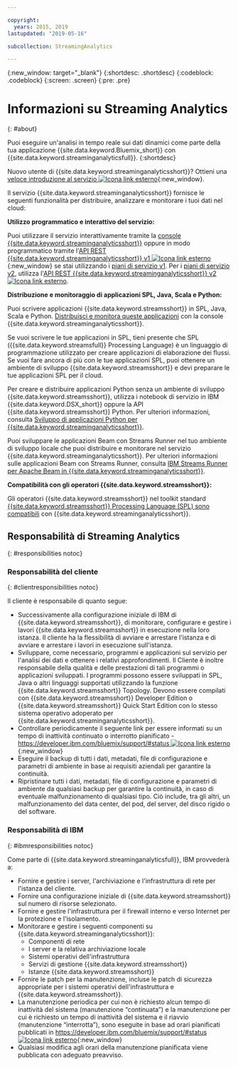 ```yaml
---

copyright:
  years: 2015, 2019
lastupdated: "2019-05-16"

subcollection: StreamingAnalytics

---
```


<!-- Attribute definitions -->
{:new_window: target="_blank"}
{:shortdesc: .shortdesc}
{:codeblock: .codeblock}
{:screen: .screen}
{:pre: .pre}

# Informazioni su Streaming Analytics
{: #about}

Puoi eseguire un'analisi in tempo reale sui dati dinamici come parte della tua applicazione {{site.data.keyword.Bluemix_short}} con	{{site.data.keyword.streaminganalyticsfull}}.
{:shortdesc}

Nuovo utente di {{site.data.keyword.streaminganalyticsshort}}? Ottieni una [veloce introduzione al servizio ![Icona link esterno](../../icons/launch-glyph.svg "Icona link esterno")](https://developer.ibm.com/streamsdev/docs/streaming-analytics-now-available-bluemix-2/){:new_window}.

Il servizio {{site.data.keyword.streaminganalyticsshort}} fornisce le seguenti funzionalità per distribuire, analizzare e monitorare i tuoi dati nel cloud:

**Utilizzo programmatico e interattivo del servizio:**

Puoi utilizzare il servizio interattivamente tramite la [console {{site.data.keyword.streaminganalyticsshort}}](/docs/services/StreamingAnalytics?topic=StreamingAnalytics-console#console) oppure in modo programmatico tramite l'[API REST {{site.data.keyword.streaminganalyticsshort}} v1 ![Icona link esterno](../../icons/launch-glyph.svg "Icona link esterno")](https://{DomainName}/apidocs/streaming-analytics-v1){:new_window} se stai utilizzando i [piani di servizio v1](/docs/services/StreamingAnalytics?topic=StreamingAnalytics-service_plans#service_plans). Per i [piani di servizio v2](/docs/services/StreamingAnalytics?topic=StreamingAnalytics-service_plans#service_plans), utilizza l'[API REST {{site.data.keyword.streaminganalyticsshort}} v2 ![Icona link esterno](../../icons/launch-glyph.svg "Icona link esterno")](https://{DomainName}/apidocs/streaming-analytics-v2).

**Distribuzione e monitoraggio di applicazioni SPL, Java, Scala e Python:**

Puoi scrivere applicazioni {{site.data.keyword.streamsshort}} in SPL, Java, Scala e Python. [Distribuisci e monitora queste applicazioni](/docs/services/StreamingAnalytics?topic=StreamingAnalytics-t_deploytocloud) con la console {{site.data.keyword.streaminganalyticsshort}}.

Se vuoi scrivere le tue applicazioni in SPL, tieni presente che SPL ({{site.data.keyword.streamsfull}} Processing Language) è un linguaggio di programmazione utilizzato per creare applicazioni di elaborazione dei flussi. Se vuoi fare ancora di più con le tue applicazioni SPL, puoi ottenere un ambiente di sviluppo {{site.data.keyword.streamsshort}} e devi preparare le tue applicazioni SPL per il cloud.

Per creare e distribuire applicazioni Python senza un ambiente di sviluppo {{site.data.keyword.streamsshort}}, utilizza i notebook di servizio in IBM {{site.data.keyword.DSX_short}} oppure la API {{site.data.keyword.streamsshort}} Python. Per ulteriori informazioni, consulta [Sviluppo di applicazioni Python per {{site.data.keyword.streaminganalyticsshort}}](/docs/services/StreamingAnalytics?topic=StreamingAnalytics-t_develop_apps_python).

Puoi sviluppare le applicazioni Beam con Streams Runner nel tuo ambiente di sviluppo locale che puoi distribuire e monitorare nel servizio {{site.data.keyword.streaminganalyticsshort}}. Per ulteriori informazioni sulle applicazioni Beam con Streams Runner, consulta [IBM Streams Runner per Apache Beam in {{site.data.keyword.streaminganalyticsshort}}](/docs/services/StreamingAnalytics?topic=StreamingAnalytics-gs_beamrunner).


**Compatibilità con gli operatori {{site.data.keyword.streamsshort}}:**

Gli operatori {{site.data.keyword.streamsshort}} nel toolkit standard [{{site.data.keyword.streamsshort}} Processing Language (SPL) sono compatibili](/docs/services/StreamingAnalytics?topic=StreamingAnalytics-compatible_toolkits) con {{site.data.keyword.streaminganalyticsshort}}.

## Responsabilità di Streaming Analytics
{: #responsibilities notoc}

### Responsabilità del cliente
{: #clientresponsibilities notoc}

Il cliente è responsabile di quanto segue:

* Successivamente alla configurazione iniziale di IBM di {{site.data.keyword.streamsshort}}, di monitorare, configurare e gestire
i lavori {{site.data.keyword.streamsshort}} in esecuzione nella loro istanza. Il cliente ha la flessibilità di avviare e arrestare l'istanza e di avviare e arrestare i lavori in esecuzione
sull'istanza.
* Sviluppare, come necessario, programmi e applicazioni sul servizio per l'analisi dei dati e ottenere i relativi approfondimenti. Il Cliente è inoltre responsabile della qualità e delle prestazioni di tali programmi o applicazioni sviluppati. I programmi possono essere sviluppati in SPL, Java o altri linguaggi supportati utilizzando la funzione {{site.data.keyword.streamsshort}} Topology. Devono essere compilati con {{site.data.keyword.streamsshort}} Developer Edition o {{site.data.keyword.streamsshort}} Quick Start Edition con lo stesso sistema operativo adoperato per {{site.data.keyword.streaminganalyticsshort}}.
* Controllare periodicamente il seguente link per essere informati su un tempo di inattività continuato o interrotto pianificato - [https://developer.ibm.com/bluemix/support/#status ![Icona link esterno](../../icons/launch-glyph.svg "Icona link esterno")](https://developer.ibm.com/bluemix/support/#status){:new_window}  
* Eseguire il backup di tutti i dati, metadati, file di configurazione e parametri di ambiente in base ai requisiti aziendali per garantire la continuità.
* Ripristinare tutti i dati, metadati, file di configurazione e parametri di ambiente da qualsiasi backup per garantire la continuità, in caso di eventuale malfunzionamento di qualsiasi tipo. Ciò include, tra gli altri, un malfunzionamento del data center, del pod, del server, del disco rigido o del software.

### Responsabilità di IBM
{: #ibmresponsibilities notoc}

Come parte di {{site.data.keyword.streaminganalyticsfull}}, IBM provvederà a:

* Fornire e gestire i server, l'archiviazione e l'infrastruttura di rete per l'istanza del cliente.
* Fornire una configurazione iniziale di {{site.data.keyword.streamsshort}} sul numero di risorse selezionato.
* Fornire e gestire l'infrastruttura per il firewall interno e verso Internet per la protezione e
l'isolamento.
* Monitorare e gestire i seguenti componenti su {{site.data.keyword.streaminganalyticsshort}}:
	* Componenti di rete
	* I server e la relativa archiviazione locale
	* Sistemi operativi dell'infrastruttura
	* Servizi di gestione {{site.data.keyword.streamsshort}}
	* Istanze {{site.data.keyword.streamsshort}}
* Fornire le patch per la manutenzione, incluse le patch di sicurezza appropriate per i sistemi
operativi dell'infrastruttura e {{site.data.keyword.streamsshort}}.
* La manutenzione periodica per cui non è richiesto alcun tempo di inattività del sistema (manutenzione “continuata”) e la manutenzione per cui è richiesto un tempo di inattività del sistema e il riavvio (manutenzione “interrotta”), sono eseguite in base ad orari pianificati pubblicati in [https://developer.ibm.com/bluemix/support/#status ![Icona link esterno](../../icons/launch-glyph.svg "Icona link esterno")](https://developer.ibm.com/bluemix/support/#status){:new_window}
* Qualsiasi modifica agli orari della manutenzione pianificata viene pubblicata con adeguato preavviso.
